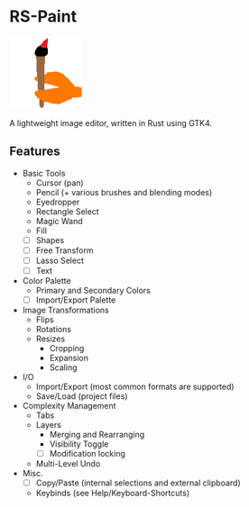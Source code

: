 # RS-Paint

![rs-paint alpha logo](/icons/logo.png)

A lightweight image editor, written in Rust using GTK4.

## Features

- Basic Tools
    - Cursor (pan)
    - Pencil (+ various brushes and blending modes)
    - Eyedropper
    - Rectangle Select
    - Magic Wand
    - Fill
    - [ ] Shapes
    - [ ] Free Transform
    - [ ] Lasso Select
    - [ ] Text
- Color Palette
    - Primary and Secondary Colors
    - [ ] Import/Export Palette
- Image Transformations
  - Flips
  - Rotations
  - Resizes
      - Cropping
      - Expansion
      - Scaling
- I/O
    - Import/Export (most common formats are supported)
    - Save/Load (project files)
- Complexity Management
    - Tabs
    - Layers
        - Merging and Rearranging
        - Visibility Toggle
        - [ ] Modification locking
    - Multi-Level Undo
- Misc.
    - [ ] Copy/Paste (internal selections and external clipboard)
    - Keybinds (see Help/Keyboard-Shortcuts)
